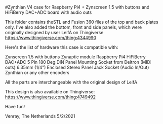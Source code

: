#Zynthian V4 case for Raspberry Pi4 + Zynscreen 1.5 with buttons and HiFiBerry DAC+ADC board with audio outs

This folder contains theSTL and Fusion 360 files of the top and back plates only. I've also added the bottom, front and side panels, which were originally
designed by user LeifA on Thingiverse
https://www.thingiverse.com/thing:4344990

Here's the list of hardware this case is compatible with:

Zynscreen 1.5 with buttons
Zynaptic module
Raspberry Pi4
HiFiBerry DAC+ADC
5 Pin 180 Deg DIN Panel Mounting Socket from Deltron (MIDI outs)
6.35mm (1/4") Enclosed Stereo Panel Jack Socket (Audio In/Out)
Zynthian or any other encoders

All the parts are interchangeable with the original design of LeifA

This design is also available on Thingiverse:
https://www.thingiverse.com/thing:4749492

Have fun!

Venray, The Netherlands
5/2/2021
